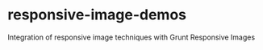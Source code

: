 responsive-image-demos
======================

Integration of responsive image techniques with Grunt Responsive Images
